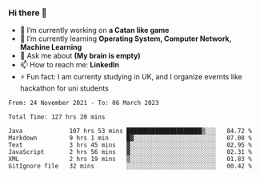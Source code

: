 ### Hi there 👋
- 🔭 I’m currently working on **a Catan like game**
- 🌱 I’m currently learning **Operating System, Computer Network, Machine Learning**
- 💬 Ask me about **(My brain is empty)**
- 📫 How to reach me: **LinkedIn**
- ⚡ Fun fact: I am currenty studying in UK, and I organize evernts like hackathon for uni students

<!--START_SECTION:waka-->

```text
From: 24 November 2021 - To: 06 March 2023

Total Time: 127 hrs 20 mins

Java             107 hrs 53 mins █████████████████████▒░░░   84.72 %
Markdown         9 hrs 1 min     █▓░░░░░░░░░░░░░░░░░░░░░░░   07.08 %
Text             3 hrs 45 mins   ▓░░░░░░░░░░░░░░░░░░░░░░░░   02.95 %
JavaScript       2 hrs 56 mins   ▓░░░░░░░░░░░░░░░░░░░░░░░░   02.31 %
XML              2 hrs 19 mins   ▒░░░░░░░░░░░░░░░░░░░░░░░░   01.83 %
GitIgnore file   32 mins         ░░░░░░░░░░░░░░░░░░░░░░░░░   00.42 %
```

<!--END_SECTION:waka-->
